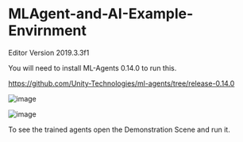 # MLAgent-and-AI-Example-Envirnment

Editor Version 2019.3.3f1
 
You will need to install ML-Agents 0.14.0 to run this.

https://github.com/Unity-Technologies/ml-agents/tree/release-0.14.0

![image](https://user-images.githubusercontent.com/37180802/164946610-7e69435c-f5f9-4d01-a5a1-b813438d7216.png)

![image](https://user-images.githubusercontent.com/37180802/164946621-0b9cf824-df61-4c1b-b25b-06360477a1f8.png)


To see the trained agents open the Demonstration Scene and run it.
